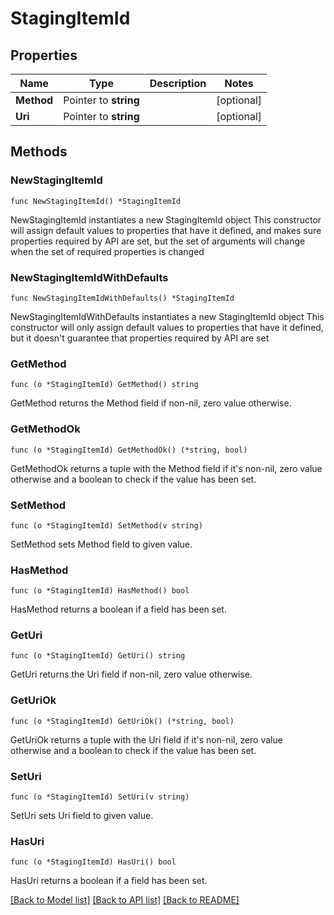 # StagingItemId

## Properties

Name | Type | Description | Notes
------------ | ------------- | ------------- | -------------
**Method** | Pointer to **string** |  | [optional] 
**Uri** | Pointer to **string** |  | [optional] 

## Methods

### NewStagingItemId

`func NewStagingItemId() *StagingItemId`

NewStagingItemId instantiates a new StagingItemId object
This constructor will assign default values to properties that have it defined,
and makes sure properties required by API are set, but the set of arguments
will change when the set of required properties is changed

### NewStagingItemIdWithDefaults

`func NewStagingItemIdWithDefaults() *StagingItemId`

NewStagingItemIdWithDefaults instantiates a new StagingItemId object
This constructor will only assign default values to properties that have it defined,
but it doesn't guarantee that properties required by API are set

### GetMethod

`func (o *StagingItemId) GetMethod() string`

GetMethod returns the Method field if non-nil, zero value otherwise.

### GetMethodOk

`func (o *StagingItemId) GetMethodOk() (*string, bool)`

GetMethodOk returns a tuple with the Method field if it's non-nil, zero value otherwise
and a boolean to check if the value has been set.

### SetMethod

`func (o *StagingItemId) SetMethod(v string)`

SetMethod sets Method field to given value.

### HasMethod

`func (o *StagingItemId) HasMethod() bool`

HasMethod returns a boolean if a field has been set.

### GetUri

`func (o *StagingItemId) GetUri() string`

GetUri returns the Uri field if non-nil, zero value otherwise.

### GetUriOk

`func (o *StagingItemId) GetUriOk() (*string, bool)`

GetUriOk returns a tuple with the Uri field if it's non-nil, zero value otherwise
and a boolean to check if the value has been set.

### SetUri

`func (o *StagingItemId) SetUri(v string)`

SetUri sets Uri field to given value.

### HasUri

`func (o *StagingItemId) HasUri() bool`

HasUri returns a boolean if a field has been set.


[[Back to Model list]](../README.md#documentation-for-models) [[Back to API list]](../README.md#documentation-for-api-endpoints) [[Back to README]](../README.md)


